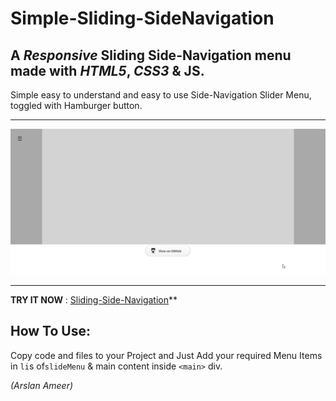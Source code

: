 ﻿# Simple-Sliding-SideNavigation

## A *Responsive* Sliding Side-Navigation menu made with *HTML5*, *CSS3* & JS.

Simple easy to understand and easy to use Side-Navigation Slider Menu, toggled with Hamburger button. 

----------
![](assets/images/sliderdemo.gif)


----------
**TRY IT NOW** :  [Sliding-Side-Navigation](https://arslanameer.github.io/Ui-Component-Side-Navigation/)**

## How To Use:
Copy code and files to your Project and Just Add your required Menu Items in `li`s of`slideMenu` & main content inside `<main>` div.

_(Arslan Ameer)_

